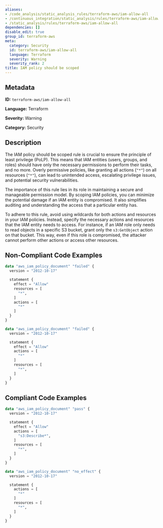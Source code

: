 ```yaml
---
aliases:
- /code_analysis/static_analysis_rules/terraform-aws/iam-allow-all
- /continuous_integration/static_analysis/rules/terraform-aws/iam-allow-all
- /static_analysis/rules/terraform-aws/iam-allow-all
dependencies: []
disable_edit: true
group_id: terraform-aws
meta:
  category: Security
  id: terraform-aws/iam-allow-all
  language: Terraform
  severity: Warning
  severity_rank: 2
title: IAM policy should be scoped
---
```

<!--  SOURCED FROM https://github.com/DataDog/datadog-static-analyzer-rule-docs -->


## Metadata
**ID:** `terraform-aws/iam-allow-all`

**Language:** Terraform

**Severity:** Warning

**Category:** Security

## Description
The IAM policy should be scoped rule is crucial to ensure the principle of least privilege (PoLP). This means that IAM entities (users, groups, and roles) should have only the necessary permissions to perform their tasks, and no more. Overly permissive policies, like granting all actions (`"*"`) on all resources (`"*"`), can lead to unintended access, escalating privilege issues, and potential security vulnerabilities.

The importance of this rule lies in its role in maintaining a secure and manageable permission model. By scoping IAM policies, you can minimize the potential damage if an IAM entity is compromised. It also simplifies auditing and understanding the access that a particular entity has.

To adhere to this rule, avoid using wildcards for both actions and resources in your IAM policies. Instead, specify the necessary actions and resources that the IAM entity needs to access. For instance, if an IAM role only needs to read objects in a specific S3 bucket, grant only the `s3:GetObject` action on that bucket. This way, even if this role is compromised, the attacker cannot perform other actions or access other resources.

## Non-Compliant Code Examples
```terraform
data "aws_iam_policy_document" "failed" {
  version = "2012-10-17"

  statement {
    effect = "Allow"
    resources = [
      "*",
    ]
    actions = [
      "*"
    ]
  }
}
```

```terraform
data "aws_iam_policy_document" "failed" {
  version = "2012-10-17"

  statement {
    effect = "Allow"
    actions = [
      "*"
    ]
    resources = [
      "*",
    ]
  }
}
```

## Compliant Code Examples
```terraform
data "aws_iam_policy_document" "pass" {
  version = "2012-10-17"

  statement {
    effect = "Allow"
    actions = [
      "s3:Describe*",
    ]
    resources = [
      "*",
    ]
  }
}
```

```terraform
data "aws_iam_policy_document" "no_effect" {
  version = "2012-10-17"

  statement {
    actions = [
      "*"
    ]
    resources = [
      "*",
    ]
  }
}
```

